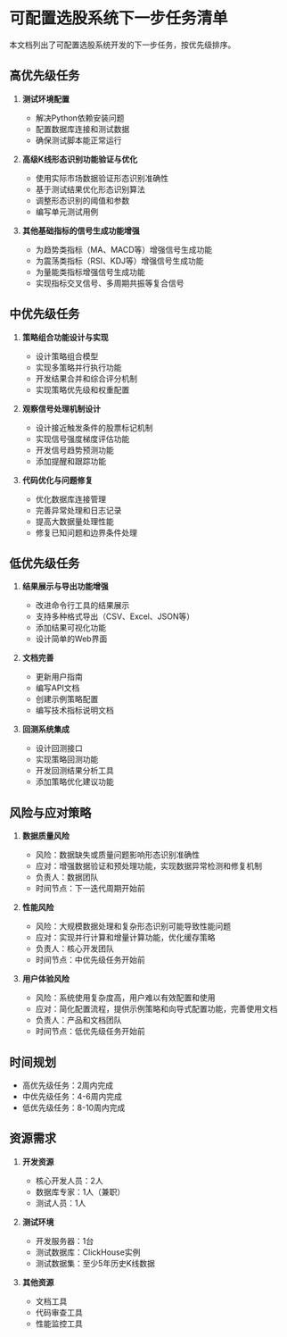 # 可配置选股系统下一步任务清单

本文档列出了可配置选股系统开发的下一步任务，按优先级排序。

## 高优先级任务

1. **测试环境配置**
   - 解决Python依赖安装问题
   - 配置数据库连接和测试数据
   - 确保测试脚本能正常运行

2. **高级K线形态识别功能验证与优化**
   - 使用实际市场数据验证形态识别准确性
   - 基于测试结果优化形态识别算法
   - 调整形态识别的阈值和参数
   - 编写单元测试用例

3. **其他基础指标的信号生成功能增强**
   - 为趋势类指标（MA、MACD等）增强信号生成功能
   - 为震荡类指标（RSI、KDJ等）增强信号生成功能
   - 为量能类指标增强信号生成功能
   - 实现指标交叉信号、多周期共振等复合信号

## 中优先级任务

1. **策略组合功能设计与实现**
   - 设计策略组合模型
   - 实现多策略并行执行功能
   - 开发结果合并和综合评分机制
   - 实现策略优先级和权重配置

2. **观察信号处理机制设计**
   - 设计接近触发条件的股票标记机制
   - 实现信号强度梯度评估功能
   - 开发信号趋势预测功能
   - 添加提醒和跟踪功能

3. **代码优化与问题修复**
   - 优化数据库连接管理
   - 完善异常处理和日志记录
   - 提高大数据量处理性能
   - 修复已知问题和边界条件处理

## 低优先级任务

1. **结果展示与导出功能增强**
   - 改进命令行工具的结果展示
   - 支持多种格式导出（CSV、Excel、JSON等）
   - 添加结果可视化功能
   - 设计简单的Web界面

2. **文档完善**
   - 更新用户指南
   - 编写API文档
   - 创建示例策略配置
   - 编写技术指标说明文档

3. **回测系统集成**
   - 设计回测接口
   - 实现策略回测功能
   - 开发回测结果分析工具
   - 添加策略优化建议功能

## 风险与应对策略

1. **数据质量风险**
   - 风险：数据缺失或质量问题影响形态识别准确性
   - 应对：增强数据验证和预处理功能，实现数据异常检测和修复机制
   - 负责人：数据团队
   - 时间节点：下一迭代周期开始前

2. **性能风险**
   - 风险：大规模数据处理和复杂形态识别可能导致性能问题
   - 应对：实现并行计算和增量计算功能，优化缓存策略
   - 负责人：核心开发团队
   - 时间节点：中优先级任务开始前

3. **用户体验风险**
   - 风险：系统使用复杂度高，用户难以有效配置和使用
   - 应对：简化配置流程，提供示例策略和向导式配置功能，完善使用文档
   - 负责人：产品和文档团队
   - 时间节点：低优先级任务开始前

## 时间规划

- 高优先级任务：2周内完成
- 中优先级任务：4-6周内完成
- 低优先级任务：8-10周内完成

## 资源需求

1. **开发资源**
   - 核心开发人员：2人
   - 数据库专家：1人（兼职）
   - 测试人员：1人

2. **测试环境**
   - 开发服务器：1台
   - 测试数据库：ClickHouse实例
   - 测试数据集：至少5年历史K线数据

3. **其他资源**
   - 文档工具
   - 代码审查工具
   - 性能监控工具 